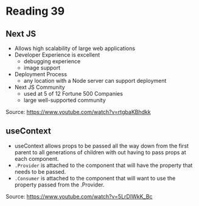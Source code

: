 # Reading 39

## Next JS

- Allows high scalability of large web applications
- Developer Experience is excellent
  - debugging experience
  - image support
- Deployment Process
  - any location with a Node server can support deployment
- Next JS Community 
  - used at 5 of 12 Fortune 500 Companies
  - large well-supported community

Source: https://www.youtube.com/watch?v=rtgbaKBhdkk

## useContext

- useContext allows props to be passed all the way down from the first parent to all generations of children with out having to pass props at each component.
- ```.Provider``` is attached to the component that will have the property that needs to be passed.
- ```.Consumer``` is attached to the component that will want to use the property passed from the .Provider.

Source: https://www.youtube.com/watch?v=5LrDIWkK_Bc

